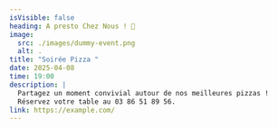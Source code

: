 ```yaml
---
isVisible: false
heading: A presto Chez Nous ! 🎉
image:
  src: ./images/dummy-event.png
  alt: .
title: "Soirée Pizza "
date: 2025-04-08
time: 19:00
description: |
  Partagez un moment convivial autour de nos meilleures pizzas !
  Réservez votre table au 03 86 51 89 56.
link: https://example.com/
---
```

